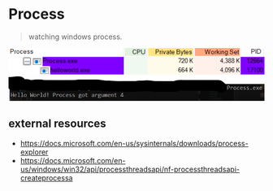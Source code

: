 # Process

> watching windows process.

![process_example](https://github.com/IlayG01/os_concepts_windows/blob/master/Process/Images/procexpview.png)
![process_output](https://github.com/IlayG01/os_concepts_windows/blob/master/Process/Images/output.png)

## external resources

- https://docs.microsoft.com/en-us/sysinternals/downloads/process-explorer
- https://docs.microsoft.com/en-us/windows/win32/api/processthreadsapi/nf-processthreadsapi-createprocessa
